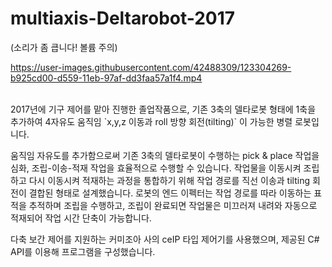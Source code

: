 # multiaxis-Deltarobot-2017

(소리가 좀 큽니다! 볼륨 주의)<br>


https://user-images.githubusercontent.com/42488309/123304269-b925cd00-d559-11eb-97af-dd3faa57a1f4.mp4




<br>
2017년에 기구 제어를 맡아 진행한 졸업작품으로, 기존 3축의 델타로봇 형태에 1축을 추가하여 4자유도 움직임 `x,y,z 이동과 roll 방향 회전(tilting)` 이 가능한 병렬 로봇입니다.
<br>

움직임 자유도를 추가함으로써 기존 3축의 델타로봇이 수행하는 pick & place 작업을 심화, 조립-이송-적재 작업을 효율적으로 수행할 수 있습니다. 작업물을 이동시켜 조립하고 다시 이동시켜 적재하는 과정을 통합하기 위해 작업 경로를 직선 이송과 tilting 회전이 결합된 형태로 설계했습니다. 로봇의 엔드 이펙터는 작업 경로를 따라 이동하는 표적을 추적하며 조립을 수행하고, 조립이 완료되면 작업물은 미끄러져 내려와 자동으로 적재되어 작업 시간 단축이 가능합니다.

다축 보간 제어를 지원하는 커미조아 사의 ceIP 타입 제어기를 사용했으며, 제공된 C# API를 이용해 프로그램을 구성했습니다.
